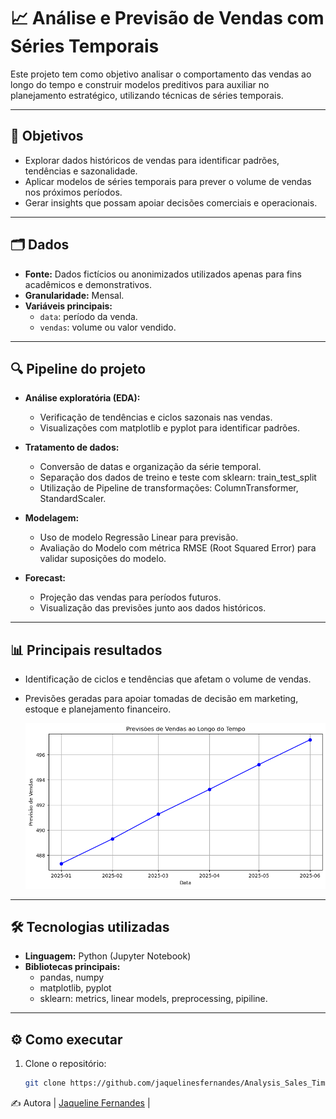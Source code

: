 # 📈 Análise e Previsão de Vendas com Séries Temporais

Este projeto tem como objetivo analisar o comportamento das vendas ao longo do tempo e construir modelos preditivos para auxiliar no planejamento estratégico, utilizando técnicas de séries temporais.

---

## 🚀 Objetivos

- Explorar dados históricos de vendas para identificar padrões, tendências e sazonalidade.
- Aplicar modelos de séries temporais para prever o volume de vendas nos próximos períodos.
- Gerar insights que possam apoiar decisões comerciais e operacionais.

---

## 🗂️ Dados

- **Fonte:** Dados fictícios ou anonimizados utilizados apenas para fins acadêmicos e demonstrativos.
- **Granularidade:** Mensal.
- **Variáveis principais:**
  - `data`: período da venda.
  - `vendas`: volume ou valor vendido.

---

## 🔍 Pipeline do projeto

- **Análise exploratória (EDA):**
  - Verificação de tendências e ciclos sazonais nas vendas.
  - Visualizações com matplotlib e pyplot para identificar padrões.

- **Tratamento de dados:**
  - Conversão de datas e organização da série temporal.
  - Separação dos dados de treino e teste com sklearn: train_test_split
  - Utilização de Pipeline de transformações: ColumnTransformer, StandardScaler.

- **Modelagem:**
  - Uso de modelo Regressão Linear para previsão.
  - Avaliação do Modelo com métrica RMSE (Root Squared Error) para validar suposições do modelo.

- **Forecast:**
  - Projeção das vendas para períodos futuros.
  - Visualização das previsões junto aos dados históricos.

---

## 📊 Principais resultados

- Identificação de ciclos e tendências que afetam o volume de vendas.
- Previsões geradas para apoiar tomadas de decisão em marketing, estoque e planejamento financeiro.
  

  ![alt text](plot.png)

---

## 🛠️ Tecnologias utilizadas

- **Linguagem:** Python (Jupyter Notebook)
- **Bibliotecas principais:**
  - pandas, numpy
  - matplotlib, pyplot
  - sklearn: metrics, linear models, preprocessing, pipiline.

---

## ⚙️ Como executar

1. Clone o repositório:
   ```bash
   git clone https://github.com/jaquelinesfernandes/Analysis_Sales_TimesSeries.git


✍️ Autora
|          [Jaqueline Fernandes](https://github.com/jaquelinesfernandes)          |


